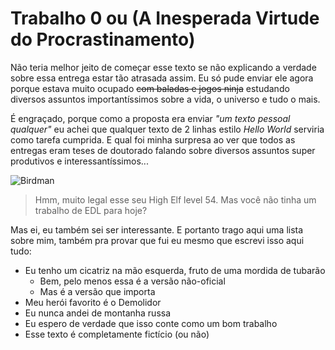 # Trabalho 0 ou (A Inesperada Virtude do Procrastinamento)

Não teria melhor jeito de começar esse texto se não explicando a verdade sobre essa entrega estar tão atrasada assim. Eu só pude enviar ele agora porque estava muito ocupado ~~com baladas e jogos ninja~~ estudando diversos assuntos importantíssimos sobre a vida, o universo e tudo o mais.

É engraçado, porque como a proposta era enviar *"um texto pessoal qualquer"* eu achei que qualquer texto de 2 linhas estilo *Hello World* serviria como tarefa cumprida. E qual foi minha surpresa ao ver que todos as entregas eram teses de doutorado falando sobre diversos assuntos super produtivos e interessantíssimos... 

![Birdman](http://www.telegraph.co.uk/content/dam/film/birdman/michael-keaton-birdman-video-large.jpg)  
>Hmm, muito legal esse seu High Elf level 54. Mas você não tinha um trabalho de EDL para hoje?

Mas ei, eu também sei ser interessante. E portanto trago aqui uma lista sobre mim, também pra provar que fui eu mesmo que escrevi isso aqui tudo:
* Eu tenho um cicatriz na mão esquerda, fruto de uma mordida de tubarão
  * Bem, pelo menos essa é a versão não-oficial
  * Mas é a versão que importa
* Meu herói favorito é o Demolidor
* Eu nunca andei de montanha russa
* Eu espero de verdade que isso conte como um bom trabalho
* Esse texto é completamente fictício (ou não)